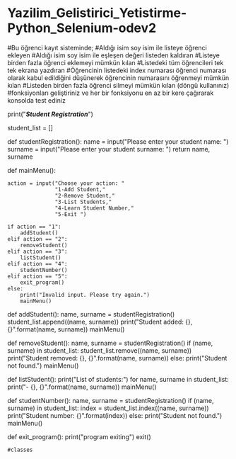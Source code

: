 # Yazilim_Gelistirici_Yetistirme-Python_Selenium-odev2
#Bu öğrenci kayıt sisteminde;
#Aldığı isim soy isim ile listeye öğrenci ekleyen
#Aldığı isim soy isim ile eşleşen değeri listeden kaldıran
#Listeye birden fazla öğrenci eklemeyi mümkün kılan
#Listedeki tüm öğrencileri tek tek ekrana yazdıran
#Öğrencinin listedeki index numarası öğrenci numarası olarak kabul edildiğini düşünerek öğrencinin numarasını öğrenmeyi mümkün kılan
#Listeden birden fazla öğrenci silmeyi mümkün kılan (döngü kullanınız)
#fonksiyonları geliştiriniz ve her bir fonksiyonu en az bir kere çağırarak konsolda test ediniz


print("*****Student Registration*****")

student_list = []

def studentRegistration():
    name = input("Please enter your student name: ")
    surname = input("Please enter your student surname: ")
    return name, surname
    
def mainMenu():
    
    action = input("Choose your action: "
                   "1-Add Student,"
                   "2-Remove Student,"
                   "3-List Students,"
                   "4-Learn Student Number,"
                   "5-Exit ")

    if action == "1":
        addStudent()
    elif action == "2":
        removeStudent()
    elif action == "3":
        listStudent()
    elif action == "4":
        studentNumber()
    elif action == "5":
        exit_program()
    else:
        print("Invalid input. Please try again.")
        mainMenu()
    
def addStudent():
    name, surname = studentRegistration()
    student_list.append((name, surname))
    print("Student added: {}, {}".format(name, surname))
    mainMenu()
    
def removeStudent():
    name, surname = studentRegistration()
    if (name, surname) in student_list:
        student_list.remove((name, surname))
        print("Student removed: {}, {}".format(name, surname))
    else:
        print("Student not found.")
    mainMenu()

def listStudent():
    print("List of students:")
    for name, surname in student_list:
        print("- {}, {}".format(name, surname))
    mainMenu()
    
def studentNumber():
    name, surname = studentRegistration()
    if (name, surname) in student_list:
        index = student_list.index((name, surname))
        print("Student number: {}".format(index))
    else:
        print("Student not found.")
    mainMenu()

def exit_program():
    print("program exiting")
    exit()
    
    
    
    #classes
    
    
